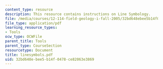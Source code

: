 ```yaml
---
content_type: resource
description: This resource contains instructions on Line Symbology.
file: /media/courses/12-114-field-geology-i-fall-2005/32bd648ebee5b14f0478ce82063e3869_linesymbols.pdf
file_type: application/pdf
learning_resource_types:
- Tools
ocw_type: OCWFile
parent_title: Tools
parent_type: CourseSection
resourcetype: Document
title: linesymbols.pdf
uid: 32bd648e-bee5-b14f-0478-ce82063e3869
---
```

